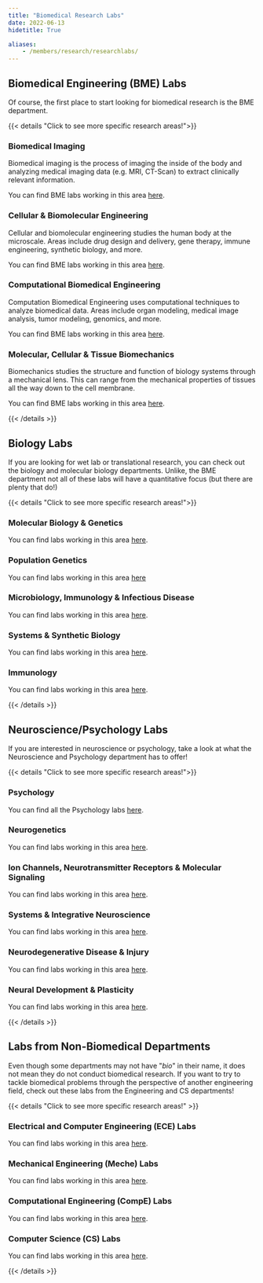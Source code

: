 ```yaml
---
title: "Biomedical Research Labs"
date: 2022-06-13
hidetitle: True

aliases:
    - /members/research/researchlabs/
---
```


## Biomedical Engineering (BME) Labs 

Of course, the first place to start looking for biomedical research is the BME department.

{{< details "Click to see more specific research areas!">}}

### Biomedical Imaging
Biomedical imaging is the process of imaging the inside of the body and analyzing medical imaging data (e.g. MRI, CT-Scan) to extract clinically relevant information.

You can find BME labs working in this area [here](https://www.bme.utexas.edu/people/faculty-directory/research/imaging).

### Cellular & Biomolecular Engineering
Cellular and biomolecular engineering studies the human body at the microscale. Areas include drug design and delivery, gene therapy, immune engineering, synthetic biology, and more.

You can find BME labs working in this area [here](https://www.bme.utexas.edu/people/faculty-directory/research/cellular).

### Computational Biomedical Engineering
Computation Biomedical Engineering uses computational techniques to analyze biomedical data. Areas include organ modeling, medical image analysis, tumor modeling, genomics, and more.

You can find BME labs working in this area [here](https://www.bme.utexas.edu/people/faculty-directory/research/computational).

### Molecular, Cellular & Tissue Biomechanics
Biomechanics studies the structure and function of biology systems through a mechanical lens. This can range from the mechanical properties of tissues all the way down to the cell membrane.

You can find BME labs working in this area [here](https://www.bme.utexas.edu/people/faculty-directory/research/biomechanics).


{{< /details >}}
## Biology Labs
If you are looking for wet lab or translational research, you can check out the biology and molecular biology departments. Unlike, the BME department not all of these labs will have a quantitative focus (but there are plenty that do!)

{{< details "Click to see more specific research areas!">}}

### Molecular Biology & Genetics
You can find labs working in this area [here](https://cns.utexas.edu/faculty-research/research-areas/item/89-faculty-expertise/31-molecular-biology).

### Population Genetics
You can find labs working in this area [here](https://cns.utexas.edu/faculty-research/research-areas/item/89-faculty-expertise/4266-population-genetics?access=MjUsNDI2Mw==)

### Microbiology, Immunology & Infectious Disease
You can find labs working in this area [here](https://cns.utexas.edu/faculty-research/research-areas/item/89-faculty-expertise/51-infectious-disease).

### Systems & Synthetic Biology 
You can find labs working in this area [here](https://cns.utexas.edu/faculty-research/research-areas/item/89-faculty-expertise/38-systems-biology?access=MjUsMzEyMg==).

### Immunology
You can find labs working in this area [here](https://cns.utexas.edu/faculty-research/research-areas/item/89-faculty-expertise/1215-immunology).

{{< /details >}} 

## Neuroscience/Psychology Labs
If you are interested in neuroscience or psychology, take a look at what the Neuroscience and Psychology department has to offer! 

{{< details "Click to see more specific research areas!">}}

### Psychology
You can find all the Psychology labs [here](https://liberalarts.utexas.edu/psychology/research-faculty/).
 
### Neurogenetics
You can find labs working in this area [here](https://cns.utexas.edu/faculty-research/research-areas/item/88-other/2200-neurogenetics).
 

### Ion Channels, Neurotransmitter Receptors & Molecular Signaling 
You can find labs working in this area [here](https://cns.utexas.edu/faculty-research/research-areas/item/88-other/2196-ion-channels-neurotransmitter-receptors-molecular-signaling).
 

### Systems & Integrative Neuroscience
You can find labs working in this area [here](https://cns.utexas.edu/faculty-research/research-areas/item/88-other/2202-systems-integrative-neuroscience).


### Neurodegenerative Disease & Injury
You can find labs working in this area [here](https://cns.utexas.edu/faculty-research/research-areas/item/88-other/2198-neurodegenerative-disease-injury).


### Neural Development & Plasticity
You can find labs working in this area [here](https://cns.utexas.edu/faculty-research/research-areas/item/88-other/2197-neural-development-plasticity).

{{< /details >}}

## Labs from Non-Biomedical Departments
Even though some departments may not have "*bio*" in their name, it does not mean they do not conduct biomedical research. If you want to try to tackle biomedical problems through the perspective of another engineering field, check out these labs from the Engineering and CS departments!

{{< details "Click to see more specific research areas!" >}}

### Electrical and Computer Engineering (ECE) Labs
You can find labs working in this area [here](https://www.ece.utexas.edu/research/areas/bioece).
 
### Mechanical Engineering (Meche) Labs
You can find labs working in this area [here](https://www.me.utexas.edu/research/research-areas/biomechanical-and-biomedicine).
 
### Computational Engineering (CompE) Labs
You can find labs working in this area [here](https://oden.utexas.edu/people/directory/?topic=Computational%20Biology%2CComputational%20Medicine).
 
### Computer Science (CS) Labs
You can find labs working in this area [here](https://www.cs.utexas.edu/research/bioinformatics-and-computational-biology).

{{< /details >}} 
     
